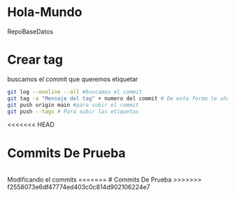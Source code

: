# Hola-Mundo
RepoBaseDatos
# Crear tag
buscamos el commit que queremos etiquetar
```sh
git log --oneline --all #buscamos el commit
git tag -a "Mensaje del tag" + numero del commit # De esta forma le añadimos un tag al commit
git push origin main #para subir el commit
git push --tags # Para subir las etiquetas
```
<<<<<<< HEAD
# Commits De Prueba
<br>
Modificando el commits
=======
# Commits De Prueba
>>>>>>> f2558073e6df47774ed403c0c814d902106224e7
